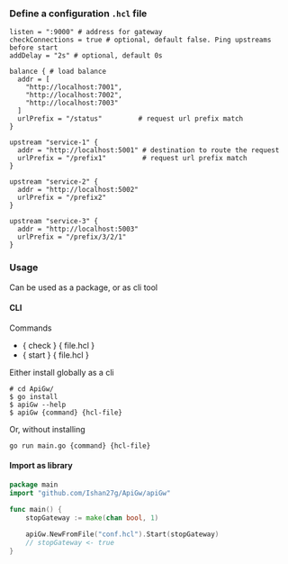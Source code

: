 ### Define a configuration `.hcl` file

```hcl
listen = ":9000" # address for gateway
checkConnections = true # optional, default false. Ping upstreams before start
addDelay = "2s" # optional, default 0s

balance { # load balance
  addr = [
    "http://localhost:7001",
    "http://localhost:7002",
    "http://localhost:7003"
  ]
  urlPrefix = "/status"         # request url prefix match
}

upstream "service-1" {
  addr = "http://localhost:5001" # destination to route the request
  urlPrefix = "/prefix1"         # request url prefix match 
}

upstream "service-2" {
  addr = "http://localhost:5002"
  urlPrefix = "/prefix2"
}

upstream "service-3" {
  addr = "http://localhost:5003"
  urlPrefix = "/prefix/3/2/1"
}
```

### Usage

Can be used as a package, or as cli tool

#### CLI

Commands
- { check } { file.hcl }
- { start } { file.hcl }

Either install globally as a cli

```shell
# cd ApiGw/
$ go install
$ apiGw --help
$ apiGw {command} {hcl-file}
```

Or, without installing

```shell
go run main.go {command} {hcl-file}
```

#### Import as library

```go
package main
import "github.com/Ishan27g/ApiGw/apiGw"

func main() {
    stopGateway := make(chan bool, 1)
    
    apiGw.NewFromFile("conf.hcl").Start(stopGateway)
    // stopGateway <- true
}
```